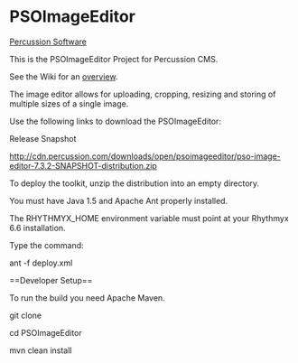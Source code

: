 PSOImageEditor
==============
[Percussion Software](http://www.percussion.com "Percussion Software")

This is the PSOImageEditor Project for Percussion CMS. 

See the Wiki for an [overview](https://github.com/percussion/PSOImageEditor/wiki). 

The image editor allows for uploading, cropping, resizing and storing of multiple
    sizes of a single image. 

Use the following links to download the PSOImageEditor:

Release Snapshot

http://cdn.percussion.com/downloads/open/psoimageeditor/pso-image-editor-7.3.2-SNAPSHOT-distribution.zip 


To deploy the toolkit, unzip the distribution into an empty directory. 

You must have Java 1.5 and Apache Ant properly installed. 

The RHYTHMYX_HOME environment variable must point at your 
Rhythmyx 6.6 installation.  

Type the command: 

ant -f deploy.xml 


==Developer Setup==

To run the build you need Apache Maven.

git clone <project Url>

cd PSOImageEditor

mvn clean install
    

